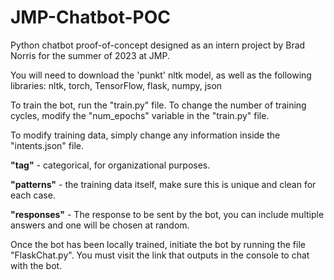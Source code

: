 # JMP-Chatbot-POC

Python chatbot proof-of-concept designed as an intern project by Brad Norris for the summer of 2023 at JMP.

You will need to download the 'punkt' nltk model, as well as the following libraries:
nltk, torch, TensorFlow, flask, numpy, json

To train the bot, run the "train.py" file.
To change the number of training cycles, modify the "num_epochs" variable in the "train.py" file.

To modify training data, simply change any information inside the "intents.json" file.

**"tag"** - categorical, for organizational purposes.

**"patterns"** - the training data itself, make sure this is unique and clean for each case.

**"responses"** - The response to be sent by the bot, you can include multiple answers and one will be chosen at random.

Once the bot has been locally trained, initiate the bot by running the file "FlaskChat.py". You must visit the link that outputs in the console to chat with the bot.
